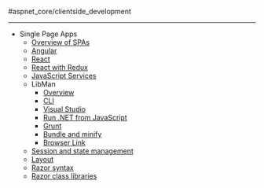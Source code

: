 #aspnet_core/clientside_development

---

-   Single Page Apps
	-   [Overview of SPAs](https://learn.microsoft.com/en-us/aspnet/core/client-side/spa/intro?view=aspnetcore-7.0)
	-   [Angular](https://learn.microsoft.com/en-us/aspnet/core/client-side/spa/angular?view=aspnetcore-7.0)
	-   [React](https://learn.microsoft.com/en-us/aspnet/core/client-side/spa/react?view=aspnetcore-7.0)
	-   [React with Redux](https://learn.microsoft.com/en-us/aspnet/core/client-side/spa/react-with-redux?view=aspnetcore-7.0)
	-   [JavaScript Services](https://learn.microsoft.com/en-us/aspnet/core/client-side/spa-services?view=aspnetcore-7.0)
	-   LibMan
		-   [Overview](https://learn.microsoft.com/en-us/aspnet/core/client-side/libman/?view=aspnetcore-7.0)
		-   [CLI](https://learn.microsoft.com/en-us/aspnet/core/client-side/libman/libman-cli?view=aspnetcore-7.0)
		-   [Visual Studio](https://learn.microsoft.com/en-us/aspnet/core/client-side/libman/libman-vs?view=aspnetcore-7.0)
		-   [Run .NET from JavaScript](https://learn.microsoft.com/en-us/aspnet/core/client-side/dotnet-interop?view=aspnetcore-7.0)
		-   [Grunt](https://learn.microsoft.com/en-us/aspnet/core/client-side/using-grunt?view=aspnetcore-7.0)
		-   [Bundle and minify](https://learn.microsoft.com/en-us/aspnet/core/client-side/bundling-and-minification?view=aspnetcore-7.0)
		-   [Browser Link](https://learn.microsoft.com/en-us/aspnet/core/client-side/using-browserlink?view=aspnetcore-7.0)
	-   [Session and state management](https://learn.microsoft.com/en-us/aspnet/core/fundamentals/app-state?view=aspnetcore-7.0)
	-   [Layout](https://learn.microsoft.com/en-us/aspnet/core/mvc/views/layout?view=aspnetcore-7.0)
	-   [Razor syntax](https://learn.microsoft.com/en-us/aspnet/core/mvc/views/razor?view=aspnetcore-7.0)
	-   [Razor class libraries](https://learn.microsoft.com/en-us/aspnet/core/razor-pages/ui-class?view=aspnetcore-7.0)